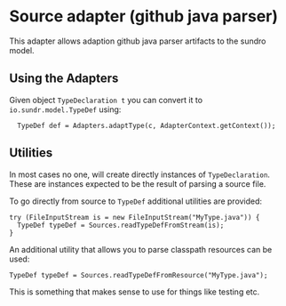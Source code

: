 # Source adapter (github java parser)

This adapter allows adaption github java parser artifacts to the sundro model.

## Using the Adapters

Given object `TypeDeclaration t` you can convert it to `io.sundr.model.TypeDef` using:

      TypeDef def = Adapters.adaptType(c, AdapterContext.getContext());

## Utilities

In most cases no one, will create directly instances of `TypeDeclaration`. These are instances expected to be the result of parsing a source file.

To go directly from source to `TypeDef` additional utilities are provided:

    try (FileInputStream is = new FileInputStream("MyType.java")) {
      TypeDef typeDef = Sources.readTypeDefFromStream(is);
    }


An additional utility that allows you to parse classpath resources can be used:

    TypeDef typeDef = Sources.readTypeDefFromResource("MyType.java");
    
This is something that makes sense to use for things like testing etc.
